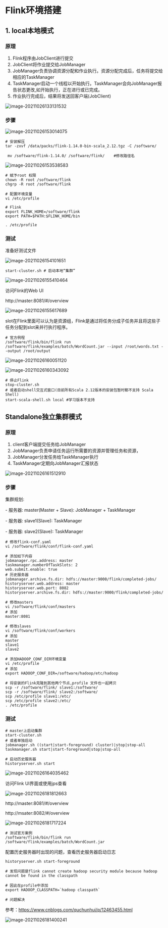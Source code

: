 # Flink环境搭建

## 1. local本地模式

### 原理

1. Flink程序由JobClient进行提交
2. JobClient将作业提交给JobManager
3. JobManager负责协调资源分配和作业执行。资源分配完成后，任务将提交给相应的TaskManager
4. TaskManager启动一个线程以开始执行。TaskManager会向JobManager报告状态更改,如开始执行，正在进行或已完成。 
5. 作业执行完成后，结果将发送回客户端(JobClient)

![image-20211026133131532](.\img\image-20211026133131532.png)

### 步骤

![image-20211026153014075](.\img\image-20211026153014075.png)

```shell
# 安装解压
tar -zxvf /data/packs/flink-1.14.0-bin-scala_2.12.tgz -C /software/  

 mv /software/flink-1.14.0/ /software/flink/    #修改路径名
```

![image-20211026153538583](.\img\image-20211026153538583.png)

```shell
# 赋予root 权限
chown -R root /software/flink
chgrp -R root /software/flink

# 配置环境变量
vi /etc/profile

# Flink
export FLINK_HOME=/software/flink
export PATH=$PATH:$FLINK_HOME/bin

. /etc/profile

```

### 测试

准备好测试文件

![image-20211026154101651](.\img\image-20211026154101651.png)

```shell
start-cluster.sh # 启动本地“集群”
```

![image-20211026155410464](.\img\image-20211026155410464.png)

访问Flink的Web UI

  http://master:8081/#/overview

![image-20211026155617689](.\img\image-20211026155617689.png)

  slot在Flink里面可以认为是资源组，Flink是通过将任务分成子任务并且将这些子任务分配到slot来并行执行程序。

```shell
# 官方例程
/software/flink/bin/flink run /software/flink/examples/batch/WordCount.jar --input /root/words.txt --output /root/output
```

![image-20211026160051120](.\img\image-20211026160051120.png)

![image-20211026160343092](.\img\image-20211026160343092.png)

```shell
# 停止Flink
stop-cluster.sh
# 或者启动shell交互式窗口(目前所有Scala 2.12版本的安装包暂时都不支持 Scala Shell)
start-scala-shell.sh local #学习版本不支持
```

## Standalone独立集群模式

### 原理

1. client客户端提交任务给JobManager
2. JobManager负责申请任务运行所需要的资源并管理任务和资源，
3. JobManager分发任务给TaskManager执行
4. TaskManager定期向JobManager汇报状态

![image-20211026161512910](F:\FlinkLearning\day02\img\image-20211026161512910.png)

### 步骤

集群规划:

\- 服务器: master(Master + Slave): JobManager + TaskManager

\- 服务器: slave1(Slave): TaskManager

\- 服务器: slave2(Slave): TaskManager

```shell
# 修改flink-conf.yaml
vi /software/flink/conf/flink-conf.yaml

# 添加如下内容
jobmanager.rpc.address: master
taskmanager.numberOfTaskSlots: 2
web.submit.enable: true
# 历史服务器
jobmanager.archive.fs.dir: hdfs://master:9000/flink/completed-jobs/
historyserver.web.address: master
historyserver.web.port: 8082
historyserver.archive.fs.dir: hdfs://master:9000/flink/completed-jobs/

# 修改masters
vi /software/flink/conf/masters
# 添加
master:8081

# 修改slaves
vi /software/flink/conf/workers
# 添加
master
slave1
slave2

# 添加HADOOP_CONF_DIR环境变量
vi /etc/profile
# 添加
export HADOOP_CONF_DIR=/software/hadoop/etc/hadoop

# 将安装的Flink克隆到其他两个节点,profile 文件也一起拷贝
scp -r /software/flink/ slave1:/software/
scp -r /software/flink/ slave2:/software/
scp /etc/profile slave1:/etc/
scp /etc/profile slave2:/etc/
. /etc/profile	
```

### 测试

```shell
# master上启动集群
start-cluster.sh
# 或者单独启动
jobmanager.sh ((start|start-foreground) cluster)|stop|stop-all
taskmanager.sh start|start-foreground|stop|stop-all

# 启动历史服务器
historyserver.sh start
```

![image-20211026164035462](.\img\image-20211026164035462.png)

访问Flink UI界面或使用jps查看

![image-20211026181812663](.\img\image-20211026181812663.png)

http://master:8081/#/overview

http://msater:8082/#/overview

![image-20211026181717224](.\img\image-20211026181717224.png)

```shell
# 测试官方案例
/software/flink/bin/flink run /software/flink/examples/batch/WordCount.jar
```

配置历史服务器时出现的问题，查看历史服务器启动日志

```shell
historyserver.sh start-foreground

# 发现问题是flink cannot create hadoop security module because hadoop cannot be found in the classpath

# 因此在profile中添加
export HADOOP_CLASSPATH=`hadoop classpath`

# 问题解决
```

参考：https://www.cnblogs.com/quchunhui/p/12463455.html

![image-20211026181400241](.\img\image-20211026181400241.png)

